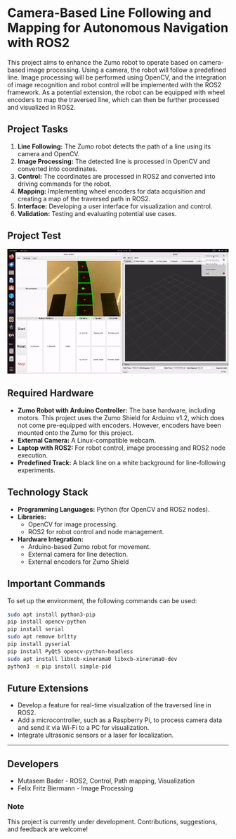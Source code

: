 # Camera-Based Line Following and Mapping for Autonomous Navigation with ROS2

This project aims to enhance the Zumo robot to operate based on camera-based image processing. Using a camera, the robot will follow a predefined line. Image processing will be performed using OpenCV, and the integration of image recognition and robot control will be implemented with the ROS2 framework. As a potential extension, the robot can be equipped with wheel encoders to map the traversed line, which can then be further processed and visualized in ROS2.

## Project Tasks

1. **Line Following:** The Zumo robot detects the path of a line using its camera and OpenCV.
2. **Image Processing:** The detected line is processed in OpenCV and converted into coordinates.
3. **Control:** The coordinates are processed in ROS2 and converted into driving commands for the robot.
4. **Mapping:** Implementing wheel encoders for data acquisition and creating a map of the traversed path in ROS2.
5. **Interface:** Developing a user interface for visualization and control.
6. **Validation:** Testing and evaluating potential use cases.

## Project Test
![Demo GIF](zumo_robot/Video&Gif/zumorobot_test.gif)

## Required Hardware

- **Zumo Robot with Arduino Controller:** The base hardware, including motors. This project uses the Zumo Shield for Arduino v1.2, which does not come pre-equipped with encoders. However, encoders have been mounted onto the Zumo for this project.
- **External Camera:** A Linux-compatible webcam.
- **Laptop with ROS2:** For robot control, image processing and ROS2 node execution.
- **Predefined Track:** A black line on a white background for line-following experiments.

## Technology Stack

- **Programming Languages:** Python (for OpenCV and ROS2 nodes).
- **Libraries:**
  - OpenCV for image processing.
  - ROS2 for robot control and node management.
- **Hardware Integration:**
  - Arduino-based Zumo robot for movement.
  - External camera for line detection.
  - External encoders for Zumo Shield

## Important Commands

To set up the environment, the following commands can be used:

```bash
sudo apt install python3-pip
pip install opencv-python
pip install serial
sudo apt remove brltty
pip install pyserial
pip install PyQt5 opencv-python-headless
sudo apt install libxcb-xinerama0 libxcb-xinerama0-dev
python3 -m pip install simple-pid


```

## Future Extensions

- Develop a feature for real-time visualization of the traversed line in ROS2.
- Add a microcontroller, such as a Raspberry Pi, to process camera data and send it via Wi-Fi to a PC for visualization.
- Integrate ultrasonic sensors or a laser for localization.

---

## Developers

- Mutasem Bader - ROS2, Control, Path mapping, Visualization
- Felix Fritz Biermann - Image Processing


### Note

This project is currently under development. Contributions, suggestions, and feedback are welcome!
